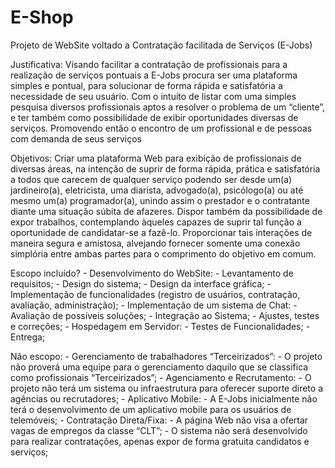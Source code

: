 # E-Shop
Projeto de WebSite voltado a Contratação facilitada de Serviços (E-Jobs)

  Justificativa:
	  Visando facilitar a contratação de profissionais para a realização de serviços pontuais a E-Jobs procura ser uma plataforma simples e pontual, para solucionar de forma rápida e satisfatória a       necessidade de seu usuário.
	  Com o intuito de listar com uma simples pesquisa diversos profissionais aptos a resolver o problema de um “cliente”, e ter também como possibilidade de exibir oportunidades diversas de serviços.
	  Promovendo então o encontro de um profissional e de pessoas com demanda de seus serviços

  Objetivos:
	Criar uma plataforma Web para exibição de profissionais de diversas áreas, na intenção de suprir de forma rápida, prática e satisfatória a todos que carecem de qualquer serviço podendo ser desde    um(a) jardineiro(a), eletricista, uma diarista,   advogado(a), psicólogo(a) ou até mesmo um(a) programador(a), unindo assim o prestador e o contratante diante uma situação súbita de afazeres.
	Dispor também da possibilidade de expor trabalhos, contemplando àqueles capazes de suprir tal função a oportunidade de candidatar-se a fazê-lo.
	Proporcionar tais interações de maneira segura e amistosa, alvejando fornecer somente uma conexão simplória entre ambas partes para o comprimento do objetivo em comum.

  Escopo incluído?
    - Desenvolvimento do WebSite:
    - Levantamento de requisitos;
    - Design do sistema;
    - Design da interface gráfica;
    - Implementação de funcionalidades (registro de usuários, contratação,  avaliação, administração);
    - Implementação de um sistema de Chat:
    - Avaliação de possíveis soluções;
    - Integração ao Sistema;
    - Ajustes, testes e correções;
    - Hospedagem em Servidor:
    - Testes de Funcionalidades;
    - Entrega;

  Não escopo:
    - Gerenciamento de trabalhadores “Terceirizados”:
    - O projeto não proverá uma equipe para o gerenciamento daquilo que se classifica como profissionais “Terceirizados”;
    - Agenciamento e Recrutamento:
    - O projeto não terá um sistema ou infraestrutura para oferecer suporte direto a agências ou recrutadores;
    - Aplicativo Mobile: 
    - A E-Jobs inicialmente não terá o desenvolvimento de um aplicativo mobile para os usuários de telemóveis;
    - Contratação Direta/Fixa:
    - A página Web não visa a ofertar vagas de empregos da classe “CLT”;
    - O sistema não será desenvolvido para realizar contratações, apenas expor de forma gratuita candidatos e serviços;

